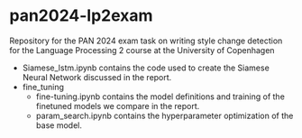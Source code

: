 # pan2024-lp2exam
Repository for the PAN 2024 exam task on writing style change detection for the Language Processing 2 course at the University of Copenhagen
- Siamese_lstm.ipynb contains the code used to create the Siamese Neural Network discussed in the report.
- fine_tuning
  - fine-tuning.ipynb contains the model definitions and training of the finetuned models we compare in the report.
  - param_search.ipynb contains the hyperparameter optimization of the base model.
